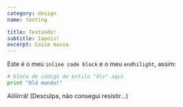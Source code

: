 ```yaml
---
category: design
name: testing

title: Testando!
subtitle: Iapois!
excerpt: Coisa massa
---
```


Este é o meu ```inline code block``` e o meu ```endhilight```, assim:

```python
# bloco de código de estilo "div" aqui
print "Olá mundo!"
```

Aííííírrá! (Desculpa, não consegui resistir...)
